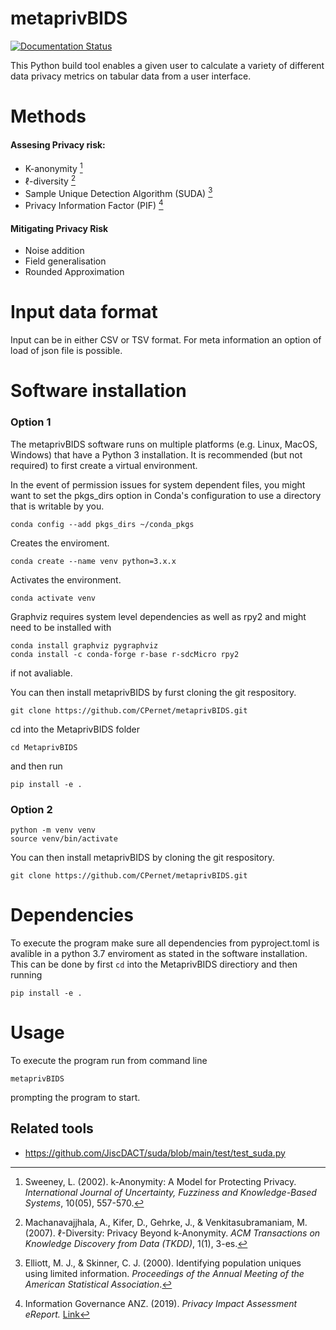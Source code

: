 # metaprivBIDS

[![Documentation Status](https://readthedocs.org/projects/metaprivbids/badge/?version=latest)](https://metaprivbids.readthedocs.io/en/latest/?badge=latest)




This Python build tool enables a given user to calculate a variety of different data privacy metrics on tabular data from a user interface. 

# Methods

#### Assesing Privacy risk: 

- K-anonymity [^1]
- ℓ-diversity [^2]
- Sample Unique Detection Algorithm (SUDA) [^3]
- Privacy Information Factor (PIF) [^4]

[^1]: Sweeney, L. (2002). k-Anonymity: A Model for Protecting Privacy. *International Journal of Uncertainty, Fuzziness and Knowledge-Based Systems*, 10(05), 557-570.
[^2]: Machanavajjhala, A., Kifer, D., Gehrke, J., & Venkitasubramaniam, M. (2007). ℓ-Diversity: Privacy Beyond k-Anonymity. *ACM Transactions on Knowledge Discovery from Data (TKDD)*, 1(1), 3-es.
[^3]: Elliott, M. J., & Skinner, C. J. (2000). Identifying population uniques using limited information. *Proceedings of the Annual Meeting of the American Statistical Association*.
[^4]: Information Governance ANZ. (2019). *Privacy Impact Assessment eReport.* [Link](https://www.infogovanz.com/wp-content/uploads/2020/01/191202-ACS-Privacy-eReport.pdf)


#### Mitigating Privacy Risk

- Noise addition
- Field generalisation
- Rounded Approximation 


# Input data format

Input can be in either CSV or TSV format. 
For meta information an option of load of json file is possible. 

# Software installation


### Option 1
The metaprivBIDS software runs on multiple platforms (e.g. Linux, MacOS, Windows) that have a Python 3 installation.
It is recommended (but not required) to first create a virtual environment.

  
 In the event of permission issues for system dependent files, you might want to set the pkgs_dirs option in Conda's configuration to use a directory that is writable by you.
 
```console 
conda config --add pkgs_dirs ~/conda_pkgs
```
Creates the enviroment. 

```console 
conda create --name venv python=3.x.x
```

Activates the environment. 

```console
conda activate venv 
```

Graphviz requires system level dependencies as well as rpy2 and might need to be installed with 

```console
conda install graphviz pygraphviz
conda install -c conda-forge r-base r-sdcMicro rpy2
```

if not avaliable. 

You can then install metaprivBIDS by furst cloning the git respository.

```console
git clone https://github.com/CPernet/metaprivBIDS.git
```

cd into the MetaprivBIDS folder  

```console
cd MetaprivBIDS
```
and then run 

```console
pip install -e . 
```


### Option 2 


```console 
python -m venv venv
source venv/bin/activate
```

You can then install metaprivBIDS by cloning the git respository.

```console
git clone https://github.com/CPernet/metaprivBIDS.git
```


# Dependencies

To execute the program make sure all dependencies from pyproject.toml is avalible in a python 3.7 enviroment as stated in the software installation. 
This can be done by first ```cd``` into the MetaprivBIDS directiory and then running

```console
pip install -e . 
```

# Usage

To execute the program run from command line 

```console
metaprivBIDS
```

prompting the program to start.



## Related tools

- https://github.com/JiscDACT/suda/blob/main/test/test_suda.py






